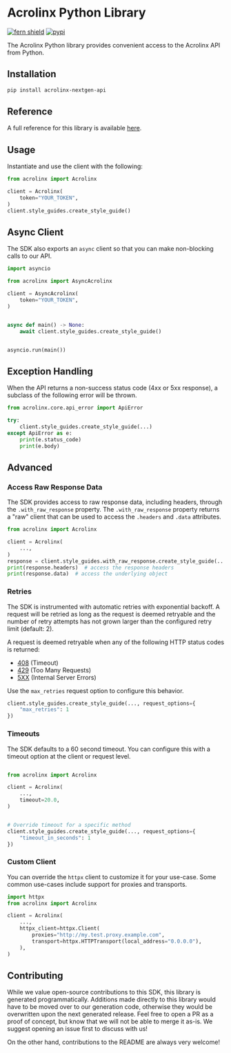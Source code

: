 # Acrolinx Python Library

[![fern shield](https://img.shields.io/badge/%F0%9F%8C%BF-Built%20with%20Fern-brightgreen)](https://buildwithfern.com?utm_source=github&utm_medium=github&utm_campaign=readme&utm_source=https%3A%2F%2Fgithub.com%2Facrolinx%2Facrolinx-python-sdk)
[![pypi](https://img.shields.io/pypi/v/acrolinx-nextgen-api)](https://pypi.python.org/pypi/acrolinx-nextgen-api)

The Acrolinx Python library provides convenient access to the Acrolinx API from Python.

## Installation

```sh
pip install acrolinx-nextgen-api
```

## Reference

A full reference for this library is available [here](https://github.com/acrolinx/acrolinx-python-sdk/blob/HEAD/./reference.md).

## Usage

Instantiate and use the client with the following:

```python
from acrolinx import Acrolinx

client = Acrolinx(
    token="YOUR_TOKEN",
)
client.style_guides.create_style_guide()
```

## Async Client

The SDK also exports an `async` client so that you can make non-blocking calls to our API.

```python
import asyncio

from acrolinx import AsyncAcrolinx

client = AsyncAcrolinx(
    token="YOUR_TOKEN",
)


async def main() -> None:
    await client.style_guides.create_style_guide()


asyncio.run(main())
```

## Exception Handling

When the API returns a non-success status code (4xx or 5xx response), a subclass of the following error
will be thrown.

```python
from acrolinx.core.api_error import ApiError

try:
    client.style_guides.create_style_guide(...)
except ApiError as e:
    print(e.status_code)
    print(e.body)
```

## Advanced

### Access Raw Response Data

The SDK provides access to raw response data, including headers, through the `.with_raw_response` property.
The `.with_raw_response` property returns a "raw" client that can be used to access the `.headers` and `.data` attributes.

```python
from acrolinx import Acrolinx

client = Acrolinx(
    ...,
)
response = client.style_guides.with_raw_response.create_style_guide(...)
print(response.headers)  # access the response headers
print(response.data)  # access the underlying object
```

### Retries

The SDK is instrumented with automatic retries with exponential backoff. A request will be retried as long
as the request is deemed retryable and the number of retry attempts has not grown larger than the configured
retry limit (default: 2).

A request is deemed retryable when any of the following HTTP status codes is returned:

- [408](https://developer.mozilla.org/en-US/docs/Web/HTTP/Status/408) (Timeout)
- [429](https://developer.mozilla.org/en-US/docs/Web/HTTP/Status/429) (Too Many Requests)
- [5XX](https://developer.mozilla.org/en-US/docs/Web/HTTP/Status/500) (Internal Server Errors)

Use the `max_retries` request option to configure this behavior.

```python
client.style_guides.create_style_guide(..., request_options={
    "max_retries": 1
})
```

### Timeouts

The SDK defaults to a 60 second timeout. You can configure this with a timeout option at the client or request level.

```python

from acrolinx import Acrolinx

client = Acrolinx(
    ...,
    timeout=20.0,
)


# Override timeout for a specific method
client.style_guides.create_style_guide(..., request_options={
    "timeout_in_seconds": 1
})
```

### Custom Client

You can override the `httpx` client to customize it for your use-case. Some common use-cases include support for proxies
and transports.

```python
import httpx
from acrolinx import Acrolinx

client = Acrolinx(
    ...,
    httpx_client=httpx.Client(
        proxies="http://my.test.proxy.example.com",
        transport=httpx.HTTPTransport(local_address="0.0.0.0"),
    ),
)
```

## Contributing

While we value open-source contributions to this SDK, this library is generated programmatically.
Additions made directly to this library would have to be moved over to our generation code,
otherwise they would be overwritten upon the next generated release. Feel free to open a PR as
a proof of concept, but know that we will not be able to merge it as-is. We suggest opening
an issue first to discuss with us!

On the other hand, contributions to the README are always very welcome!
